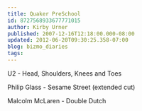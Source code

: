```yaml
---
title: Quaker PreSchool
id: 8727568933677771015
author: Kirby Urner
published: 2007-12-16T12:18:00.000-08:00
updated: 2012-06-20T09:30:25.358-07:00
blog: bizmo_diaries
tags: 
---
```


U2 - Head, Shoulders, Knees and Toes

Philip Glass - Sesame Street (extended cut)

Malcolm McLaren - Double Dutch